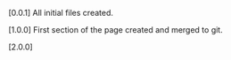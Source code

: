 [0.0.1] All initial files created.

[1.0.0] First section of the page created and merged to git.

[2.0.0]
